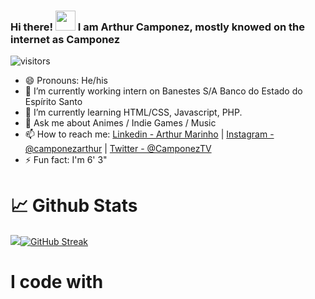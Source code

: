 ### Hi there! <img src="https://raw.githubusercontent.com/nixin72/nixin72/master/wave.gif" width= 32px> I am Arthur Camponez, mostly knowed on the internet as Camponez
   ![visitors](https://visitor-badge.glitch.me/badge?page_id=page.id=CamponezTV&left_color=#151515&right_color=#35FF69)

- 😄 Pronouns: He/his
- 🔭 I’m currently working intern on Banestes S/A Banco do Estado do Espírito Santo
- 🌱 I’m currently learning HTML/CSS, Javascript, PHP.
- 💬 Ask me about Animes / Indie Games / Music
- 📫 How to reach me: [Linkedin - Arthur Marinho](https://www.linkedin.com/in/arthur-marinho-36246a1b7/) | [Instagram - @camponezarthur](https://www.instagram.com/camponezarthur) | [Twitter - @CamponezTV](https://twitter.com/CamponezTV)
- ⚡ Fun fact: I'm 6' 3"

# 📈 Github Stats

<img src="https://github-readme-stats.vercel.app/api?username=CamponezTV&&show_icons=true&title_color=35FF69&icon_color=35FF69&text_color=35FF69&bg_color=151515">[![GitHub Streak](https://github-readme-streak-stats.herokuapp.com?user=CamponezTV&theme=dark&date_format=M%20j%5B%2C%20Y%5D&ring=35FF69&fire=35FF69&currStreakLabel=35FF69)](https://git.io/streak-stats)

# I code with
